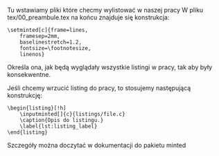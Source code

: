Tu wstawiamy pliki które checmy wylistować w naszej pracy
W pliku tex/00_preambule.tex na końcu znajduje się konstrukcja:

```{latex}
\setminted[c]{frame=lines,
    framesep=2mm,
    baselinestretch=1.2,
    fontsize=\footnotesize,
    linenos}
```

Określa ona, jak będą wyglądały wszystkie listingi w pracy, tak aby były konsekwentne.

Jeśli chcemy wrzucić listing do pracy, to stosujemy następującą konstrukcję:

```{latex}
\begin{listing}[!h]
    \inputminted[]{c}{listings/file.c}
    \caption{Opis do listingu.}
    \label{lst:listing_label}
\end{listing}
```

Szczegóły można doczytać w dokumentacji do pakietu minted